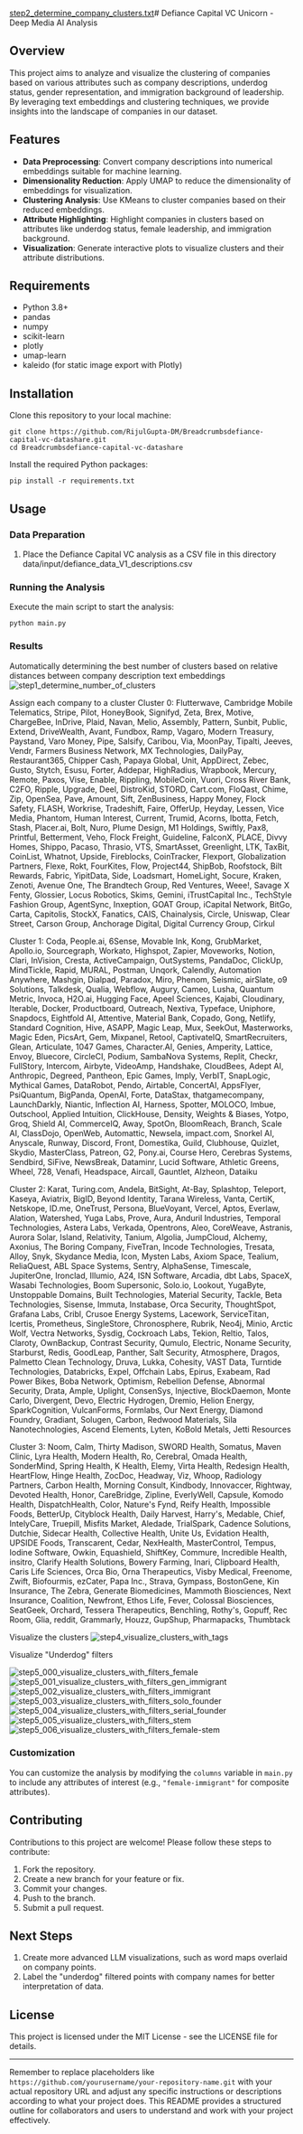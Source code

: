 [step2_determine_company_clusters.txt](https://github.com/RijulGupta-DM/defiance-capital-vc-datashare/files/14817976/step2_determine_company_clusters.txt)# Defiance Capital VC Unicorn - Deep Media AI Analysis

## Overview
This project aims to analyze and visualize the clustering of companies based on various attributes such as company descriptions, underdog status, gender representation, and immigration background of leadership. By leveraging text embeddings and clustering techniques, we provide insights into the landscape of companies in our dataset.

## Features
- **Data Preprocessing**: Convert company descriptions into numerical embeddings suitable for machine learning.
- **Dimensionality Reduction**: Apply UMAP to reduce the dimensionality of embeddings for visualization.
- **Clustering Analysis**: Use KMeans to cluster companies based on their reduced embeddings.
- **Attribute Highlighting**: Highlight companies in clusters based on attributes like underdog status, female leadership, and immigration background.
- **Visualization**: Generate interactive plots to visualize clusters and their attribute distributions.

## Requirements
- Python 3.8+
- pandas
- numpy
- scikit-learn
- plotly
- umap-learn
- kaleido (for static image export with Plotly)

## Installation
Clone this repository to your local machine:
```
git clone https://github.com/RijulGupta-DM/Breadcrumbsdefiance-capital-vc-datashare.git
cd Breadcrumbsdefiance-capital-vc-datashare
```

Install the required Python packages:
```
pip install -r requirements.txt
```

## Usage

### Data Preparation
1. Place the Defiance Capital VC analysis as a CSV file in this directory data/input/defiance_data_V1_descriptions.csv

### Running the Analysis
Execute the main script to start the analysis:
```
python main.py
```
### Results
Automatically determining the best number of clusters based on relative distances between company description text embeddings
![step1_determine_number_of_clusters](https://github.com/RijulGupta-DM/defiance-capital-vc-datashare/assets/104281028/e1db03d4-5de6-4147-8564-201f014840c8)

Assign each company to a cluster
Cluster 0:
Flutterwave, Cambridge Mobile Telematics, Stripe, Pilot, HoneyBook, Signifyd, Zeta, Brex, Motive, ChargeBee, InDrive, 
Plaid, Navan, Melio, Assembly, Pattern, Sunbit, Public, Extend, DriveWealth, Avant, Fundbox, Ramp, Vagaro, 
Modern Treasury, Paystand, Varo Money, Pipe, Salsify, Caribou, Via, MoonPay, Tipalti, Jeeves, Vendr, 
Farmers Business Network, MX Technologies, DailyPay, Restaurant365, Chipper Cash, Papaya Global, Unit, AppDirect, 
Zebec, Gusto, Stytch, Esusu, Forter, Addepar, HighRadius, Wrapbook, Mercury, Remote, Paxos, Vise, Enable, Rippling, 
MobileCoin, Vuori, Cross River Bank, C2FO, Ripple, Upgrade, Deel, DistroKid, STORD, Cart.com, FloQast, Chime, Zip, 
OpenSea, Pave, Amount, Sift, ZenBusiness, Happy Money, Flock Safety, FLASH, Workrise, Tradeshift, Faire, OfferUp, 
Heyday, Lessen, Vice Media, Phantom, Human Interest, Current, Trumid, Acorns, Ibotta, Fetch, Stash, Placer.ai, Bolt, 
Nuro, Plume Design, M1 Holdings, Swiftly, Pax8, Printful, Betterment, Veho, Flock Freight, Guideline, FalconX, PLACE, 
Divvy Homes, Shippo, Pacaso, Thrasio, VTS, SmartAsset, Greenlight, LTK, TaxBit, CoinList, Whatnot, Upside, Fireblocks, 
CoinTracker, Flexport, Globalization Partners, Flexe, Rokt, FourKites, Flow, Project44, ShipBob, Roofstock, 
Bilt Rewards, Fabric, YipitData, Side, Loadsmart, HomeLight, Socure, Kraken, Zenoti, Avenue One, The Brandtech Group, 
Red Ventures, Weee!, Savage X Fenty, Glossier, Locus Robotics, Skims, Gemini, iTrustCapital Inc., 
TechStyle Fashion Group, AgentSync, Inxeption, GOAT Group, iCapital Network, BitGo, Carta, Capitolis, StockX, Fanatics, 
CAIS, Chainalysis, Circle, Uniswap, Clear Street, Carson Group, Anchorage Digital, Digital Currency Group, Cirkul

Cluster 1:
Coda, People.ai, 6Sense, Movable Ink, Kong, GrubMarket, Apollo.io, Sourcegraph, Workato, Highspot, Zapier, Moveworks, 
Notion, Clari, InVision, Cresta, ActiveCampaign, OutSystems, PandaDoc, ClickUp, MindTickle, Rapid, MURAL, Postman, 
Unqork, Calendly, Automation Anywhere, Mashgin, Dialpad, Paradox, Miro, Phenom, Seismic, airSlate, o9 Solutions, 
Talkdesk, Qualia, Webflow, Augury, Cameo, Lusha, Quantum Metric, Invoca, H2O.ai, Hugging Face, Apeel Sciences, Kajabi, 
Cloudinary, Iterable, Docker, Productboard, Outreach, Nextiva, Typeface, Uniphore, Snapdocs, Eightfold AI, Attentive, 
Material Bank, Copado, Gong, Netlify, Standard Cognition, Hive, ASAPP, Magic Leap, Mux, SeekOut, Masterworks, 
Magic Eden, PicsArt, Gem, Mixpanel, Retool, CaptivateIQ, SmartRecruiters, Glean, Articulate, 1047 Games, Character.AI, 
Genies, Amperity, Lattice, Envoy, Bluecore, CircleCI, Podium, SambaNova Systems, Replit, Checkr, FullStory, Intercom, 
Airbyte, VideoAmp, Handshake, CloudBees, Adept AI, Anthropic, Degreed, Pantheon, Epic Games, Imply, VerbIT, SnapLogic, 
Mythical Games, DataRobot, Pendo, Airtable, ConcertAI, AppsFlyer, PsiQuantum, BigPanda, OpenAI, Forte, DataStax, 
thatgamecompany, LaunchDarkly, Niantic, Inflection AI, Harness, Spotter, MOLOCO, Imbue, Outschool, Applied Intuition, 
ClickHouse, Density, Weights & Biases, Yotpo, Groq, Shield AI, CommerceIQ, Away, SpotOn, BloomReach, Branch, Scale AI, 
ClassDojo, OpenWeb, Automattic, Newsela, impact.com, Snorkel AI, Anyscale, Runway, Discord, Front, Domestika, Guild, 
Clubhouse, Quizlet, Skydio, MasterClass, Patreon, G2, Pony.ai, Course Hero, Cerebras Systems, Sendbird, SiFive, 
NewsBreak, Dataminr, Lucid Software, Athletic Greens, Wheel, 728, Venafi, Headspace, Aircall, Gauntlet, Alzheon, 
Dataiku

Cluster 2:
Karat, Turing.com, Andela, BitSight, At-Bay, Splashtop, Teleport, Kaseya, Aviatrix, BigID, Beyond Identity, 
Tarana Wireless, Vanta, CertiK, Netskope, ID.me, OneTrust, Persona, BlueVoyant, Vercel, Aptos, Everlaw, Alation, 
Watershed, Yuga Labs, Prove, Aura, Anduril Industries, Temporal Technologies, Astera Labs, Verkada, Opentrons, Aleo, 
CoreWeave, Astranis, Aurora Solar, Island, Relativity, Tanium, Algolia, JumpCloud, Alchemy, Axonius, 
The Boring Company, FiveTran, Incode Technologies, Tresata, Alloy, Snyk, Skydance Media, Icon, Mysten Labs, 
Axiom Space, Tealium, ReliaQuest, ABL Space Systems, Sentry, AlphaSense, Timescale, JupiterOne, Ironclad, Illumio, A24, 
ISN Software, Arcadia, dbt Labs, SpaceX, Wasabi Technologies, Boom Supersonic, Solo.io, Lookout, YugaByte, 
Unstoppable Domains, Built Technologies, Material Security, Tackle, Beta Technologies, Sisense, Immuta, Instabase, 
Orca Security, ThoughtSpot, Grafana Labs, Cribl, Crusoe Energy Systems, Lacework, ServiceTitan, Icertis, Prometheus, 
SingleStore, Chronosphere, Rubrik, Neo4j, Minio, Arctic Wolf, Vectra Networks, Sysdig, Cockroach Labs, Tekion, Reltio, 
Talos, Claroty, OwnBackup, Contrast Security, Qumulo, Electric, Noname Security, Starburst, Redis, GoodLeap, Panther, 
Salt Security, Atmosphere, Dragos, Palmetto Clean Technology, Druva, Lukka, Cohesity, VAST Data, Turntide Technologies, 
Databricks, Expel, Offchain Labs, Epirus, Exabeam, Rad Power Bikes, Boba Network, Optimism, Rebellion Defense, 
Abnormal Security, Drata, Ample, Uplight, ConsenSys, Injective, BlockDaemon, Monte Carlo, Divergent, Devo, 
Electric Hydrogen, Dremio, Helion Energy, SparkCognition, VulcanForms, Formlabs, Our Next Energy, Diamond Foundry, 
Gradiant, Solugen, Carbon, Redwood Materials, Sila Nanotechnologies, Ascend Elements, Lyten, KoBold Metals, 
Jetti Resources

Cluster 3:
Noom, Calm, Thirty Madison, SWORD Health, Somatus, Maven Clinic, Lyra Health, Modern Health, Ro, Cerebral, 
Omada Health, SonderMind, Spring Health, K Health, Elemy, Virta Health, Redesign Health, HeartFlow, Hinge Health, 
ZocDoc, Headway, Viz, Whoop, Radiology Partners, Carbon Health, Morning Consult, Kindbody, Innovaccer, Rightway, 
Devoted Health, Honor, CareBridge, Zipline, EverlyWell, Capsule, Komodo Health, DispatchHealth, Color, Nature's Fynd, 
Reify Health, Impossible Foods, BetterUp, Cityblock Health, Daily Harvest, Harry's, Medable, Chief, IntelyCare, 
Truepill, Misfits Market, Aledade, TrialSpark, Cadence Solutions, Dutchie, Sidecar Health, Collective Health, Unite Us, 
Evidation Health, UPSIDE Foods, Transcarent, Cedar, NexHealth, MasterControl, Tempus, Iodine Software, Owkin, 
Equashield, ShiftKey, Commure, Incredible Health, insitro, Clarify Health Solutions, Bowery Farming, Inari, 
Clipboard Health, Caris Life Sciences, Orca Bio, Orna Therapeutics, Visby Medical, Freenome, Zwift, Biofourmis, 
ezCater, Papa Inc., Strava, Gympass, BostonGene, Kin Insurance, The Zebra, Generate Biomedicines, Mammoth Biosciences, 
Next Insurance, Coalition, Newfront, Ethos Life, Fever, Colossal Biosciences, SeatGeek, Orchard, Tessera Therapeutics, 
Benchling, Rothy's, Gopuff, Rec Room, Glia, reddit, Grammarly, Houzz, GupShup, Pharmapacks, Thumbtack


Visualize the clusters
![step4_visualize_clusters_with_tags](https://github.com/RijulGupta-DM/defiance-capital-vc-datashare/assets/104281028/47a215d2-720f-4923-ac78-b8d65a76673a)

Visualize "Underdog" filters

![step5_000_visualize_clusters_with_filters_female](https://github.com/RijulGupta-DM/defiance-capital-vc-datashare/assets/104281028/89e51f46-c67b-4bcb-8ad7-a6978501b48b)
![step5_001_visualize_clusters_with_filters_gen_immigrant](https://github.com/RijulGupta-DM/defiance-capital-vc-datashare/assets/104281028/2454150b-4de3-4d0b-a20c-78c895a5b0de)
![step5_002_visualize_clusters_with_filters_immigrant](https://github.com/RijulGupta-DM/defiance-capital-vc-datashare/assets/104281028/d047a4e5-2ec9-4042-a2f7-d0d9511a8689)
![step5_003_visualize_clusters_with_filters_solo_founder](https://github.com/RijulGupta-DM/defiance-capital-vc-datashare/assets/104281028/5847e250-515f-47f7-961c-21ab3c098639)
![step5_004_visualize_clusters_with_filters_serial_founder](https://github.com/RijulGupta-DM/defiance-capital-vc-datashare/assets/104281028/24457769-9566-4725-b62d-648afbcd6c05)
![step5_005_visualize_clusters_with_filters_stem](https://github.com/RijulGupta-DM/defiance-capital-vc-datashare/assets/104281028/1bd91f74-13dd-4991-85ef-2bc3fb977a29)
![step5_006_visualize_clusters_with_filters_female-stem](https://github.com/RijulGupta-DM/defiance-capital-vc-datashare/assets/104281028/c67dd2fb-83a5-44b6-b830-99b20ab07690)



### Customization
You can customize the analysis by modifying the `columns` variable in `main.py` to include any attributes of interest (e.g., `"female-immigrant"` for composite attributes).

## Contributing
Contributions to this project are welcome! Please follow these steps to contribute:
1. Fork the repository.
2. Create a new branch for your feature or fix.
3. Commit your changes.
4. Push to the branch.
5. Submit a pull request.

## Next Steps
1. Create more advanced LLM visualizations, such as word maps overlaid on company points.
2. Label the "underdog" filtered points with company names for better interpretation of data.

## License
This project is licensed under the MIT License - see the LICENSE file for details.

---

Remember to replace placeholders like `https://github.com/yourusername/your-repository-name.git` with your actual repository URL and adjust any specific instructions or descriptions according to what your project does. This README provides a structured outline for collaborators and users to understand and work with your project effectively.
